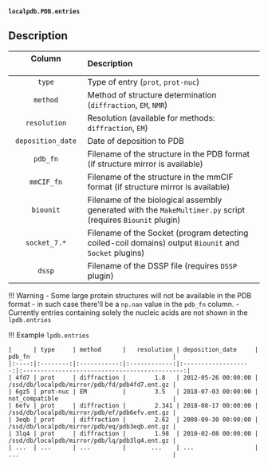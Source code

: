 **`localpdb.PDB.entries`**

## Description

| Column &nbsp;&nbsp;&nbsp;&nbsp;&nbsp;&nbsp;&nbsp;&nbsp;&nbsp;&nbsp;&nbsp;&nbsp;&nbsp;&nbsp;&nbsp;&nbsp;&nbsp;&nbsp;&nbsp;&nbsp;&nbsp;&nbsp;            | Description                             |
|:---------------------:|:----------------------------------------|
| `type`                | Type of entry (`prot`, `prot-nuc`)      |
| `method`              | Method of structure determination (`diffraction`, `EM`, `NMR`) |
| `resolution`          | Resolution (available for methods: `diffraction`, `EM`)        |
| `deposition_date`     | Date of deposition to PDB               |
| `pdb_fn`              | Filename of the structure in the PDB format (if structure mirror is available)  |
| `mmCIF_fn`            | Filename of the structure in the mmCIF format (if structure mirror is available)   |
| `biounit`             | Filename of the biological assembly generated with the `MakeMultimer.py` script (requires `Biounit` plugin)   |
| `socket_7.*`          | Filename of the Socket (program detecting coiled-coil domains) output `Biounit` and `Socket` plugins)  |
| `dssp`                | Filename of the DSSP file (requires `DSSP` plugin)   |

!!! Warning
    - Some large protein structures will not be available in the PDB format - in such case there'll be a `np.nan` value in the `pdb_fn` column.
    - Currently entries containing solely the nucleic acids are not shown in the `lpdb.entries`

!!! Example
    `lpdb.entries`

    |      | type     | method      |   resolution | deposition_date     | pdb_fn                                        |
    |:----:|:--------:|:-----------:|:------------:|:-------------------:|:---------------------------------------------:|
    | 4fd7 | prot     | diffraction |        1.8   | 2012-05-26 00:00:00 | /ssd/db/localpdb/mirror/pdb/fd/pdb4fd7.ent.gz |
    | 6gz5 | prot-nuc | EM          |        3.5   | 2018-07-03 00:00:00 | not_compatible                                |
    | 6efv | prot     | diffraction |        2.341 | 2018-08-17 00:00:00 | /ssd/db/localpdb/mirror/pdb/ef/pdb6efv.ent.gz |
    | 3eqb | prot     | diffraction |        2.62  | 2008-09-30 00:00:00 | /ssd/db/localpdb/mirror/pdb/eq/pdb3eqb.ent.gz |
    | 3lq4 | prot     | diffraction |        1.98  | 2010-02-08 00:00:00 | /ssd/db/localpdb/mirror/pdb/lq/pdb3lq4.ent.gz |
    | ...  | ...      | ...         |       ...    | ...                 | ...                                           |
